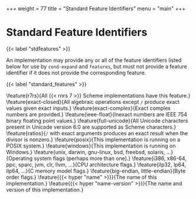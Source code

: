 +++
weight = 77
title = "Standard Feature Identifiers"
menu = "main"
+++
# Standard Feature Identifiers
{{< label "stdfeatures" >}}

An implementation may provide any or all of the feature identifiers
listed below for use by ``cond-expand`` and ``features``,
but must not provide a feature identifier if it does not
provide the corresponding feature.

{{< label "standard_features" >}}

\feature{r7rs}{All {{< rnrs 7 >}} Scheme implementations have this feature.}
\feature{exact-closed}{All algebraic operations except ``/`` produce
  exact values given exact inputs.}
\feature{exact-complex}{Exact complex numbers are provided.}
\feature{ieee-float}{Inexact numbers are IEEE 754 binary floating point
  values.}
\feature{full-unicode}{All Unicode characters present in Unicode version 6.0 are supported as Scheme characters.}
\feature{ratios}{``/`` with exact arguments produces an exact result
  when the divisor is nonzero.}
\feature{posix}{This implementation is running on a POSIX
  system.}
\feature{windows}{This implementation is running on Windows.}
\feature{unix, darwin, gnu-linux, bsd, freebsd, solaris, ...}{Operating
  system flags (perhaps more than one).}
\feature{i386, x86-64, ppc, sparc, jvm, clr, llvm, ...}{CPU architecture flags.}
\feature{ilp32, lp64, ilp64, ...}{C memory model flags.}
\feature{big-endian, little-endian}{Byte order flags.}
\feature{{{< hyper "name" >}}}{The name of this implementation.}
\feature{{{< hyper "name-version" >}}}{The name and version of this
  implementation.}
